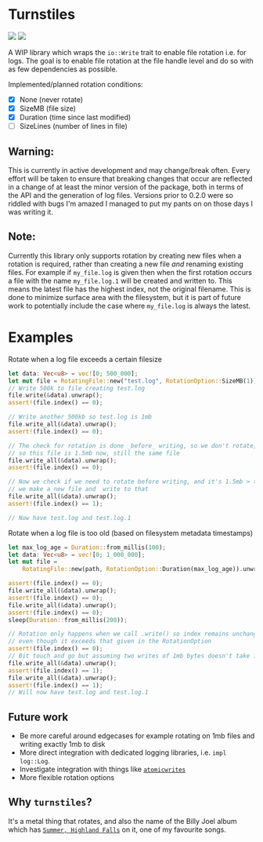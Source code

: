 # Turnstiles

<a href="https://github.com/Zylatis/turnstiles/actions/workflows/rust.yml"><img src="https://github.com/Zylatis/turnstiles/actions/workflows/rust.yml/badge.svg" /></a>
<a href="https://crates.io/crates/turnstiles"><img src="https://raster.shields.io/crates/v/turnstiles.png" /></a>

A WIP library which wraps the `io::Write` trait to enable file rotation i.e. for logs. The goal is to enable file rotation at the file handle level and do so with as few dependencies as possible.

Implemented/planned rotation conditions:
- [x] None (never rotate)
- [x] SizeMB (file size)
- [x] Duration (time since last modified)
- [ ] SizeLines (number of lines in file) 

## Warning:
This is currently in active development and may change/break often. Every effort will be taken to ensure that breaking changes that occur are reflected in a change of at least the minor version of the package, both in terms of the API and the generation of log files. Versions prior to 0.2.0 were so riddled with bugs I'm amazed I managed to put my pants on on those days I was writing it.

## Note:
Currently this library only supports rotation by creating new files when a rotation is required, rather than creating a new file _and_ renaming existing files.
For example if `my_file.log` is given then when the first rotation occurs a file with the name `my_file.log.1` will be created and written to. This means the latest file has the highest index, not the original filename. This is done to minimize surface area with the filesystem, but it is part of future work to potentially include the case where `my_file.log` is always the latest. 

# Examples
Rotate when a log file exceeds a certain filesize

```rust
let data: Vec<u8> = vec![0; 500_000];
let mut file = RotatingFile::new("test.log", RotationOption::SizeMB(1)).unwrap();
// Write 500k to file creating test.log
file.write(&data).unwrap();
assert!(file.index() == 0);

// Write another 500kb so test.log is 1mb
file.write_all(&data).unwrap();
assert!(file.index() == 0);

// The check for rotation is done _before_ writing, so we don't rotate, and then write 500kb
// so this file is 1.5mb now, still the same file
file.write_all(&data).unwrap();
assert!(file.index() == 0);

// Now we check if we need to rotate before writing, and it's 1.5mb > the rotation option so
// we make a new file and  write to that
file.write_all(&data).unwrap();
assert!(file.index() == 1);

// Now have test.log and test.log.1
```

Rotate when a log file is too old (based on filesystem metadata timestamps)

```rust
let max_log_age = Duration::from_millis(100);
let data: Vec<u8> = vec![0; 1_000_000];
let mut file =
    RotatingFile::new(path, RotationOption::Duration(max_log_age)).unwrap();

assert!(file.index() == 0);
file.write_all(&data).unwrap();
assert!(file.index() == 0);
file.write_all(&data).unwrap();
assert!(file.index() == 0);
sleep(Duration::from_millis(200));

// Rotation only happens when we call .write() so index remains unchanged after this duration
// even though it exceeds that given in the RotationOption
assert!(file.index() == 0);
// Bit touch and go but assuming two writes of 1mb bytes doesn't take 100ms!
file.write_all(&data).unwrap();
assert!(file.index() == 1);
file.write_all(&data).unwrap();
assert!(file.index() == 1);
// Will now have test.log and test.log.1
```

## Future work
- Be more careful around edgecases for example rotating on 1mb files and writing exactly 1mb to disk
- More direct integration with dedicated logging libraries, i.e. `impl log::Log`.
- Investigate integration with things like [`atomicwrites`](https://crates.io/crates/atomicwrites)
- More flexible rotation options
## Why `turnstiles`?
It's a metal thing that rotates, and also the name of the Billy Joel album which has [`Summer, Highland Falls`](https://youtu.be/WsNhuJypNjM) on it, one of my favourite songs.